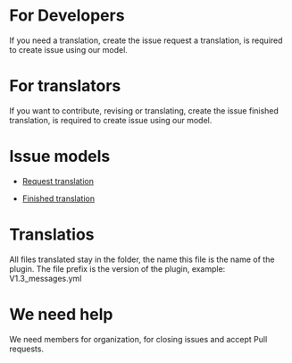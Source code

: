 # For Developers
If you need a translation, create the issue request a translation, is required to create issue using our model.

# For translators
If you want to contribute, revising or translating, create the issue finished translation, is required to create issue using our model.

# Issue models
* [Request translation](https://github.com/Minecraft-Plugin-Translator-Comunity/Bukkit/wiki/Request-translation)

* [Finished translation](https://github.com/Minecraft-Plugin-Translator-Comunity/Bukkit/wiki/Finished-translation)

# Translatios
All files translated stay in the folder, the name this file is the name of the plugin. The file prefix is the version of the plugin, example: V1.3_messages.yml

# We need help
We need members for organization, for closing issues and accept Pull requests.
